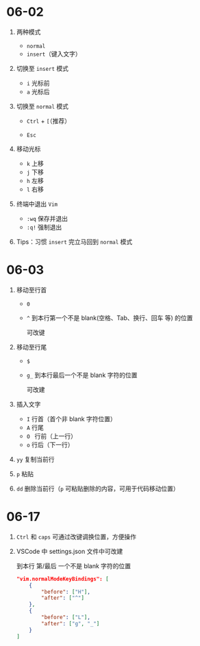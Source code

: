 # 06-02

1. 两种模式

   - `normal`
   - `insert`（键入文字）
2. 切换至 `insert` 模式

   - `i` 光标前
   - `a` 光标后
3. 切换至 `normal` 模式

   - `Ctrl` + `[`（推荐） 

   - `Esc`
4. 移动光标
   - `k` 上移
   - `j` 下移
   - `h` 左移
   - `l` 右移
5. 终端中退出 `Vim`

   - `:wq` 保存并退出
   - `:q!` 强制退出
6. Tips：习惯 `insert` 完立马回到 `normal` 模式



# 06-03

1. 移动至行首

   - `0`

   - `^` 到本行第一个不是 blank(空格、Tab、换行、回车 等) 的位置

     可改键

2. 移动至行尾

   - `$`

   - `g_` 到本行最后一个不是 blank 字符的位置

     可改建

3. 插入文字
   - `I` 行首（首个非 blank 字符位置）
   - `A` 行尾
   - `O ` 行前（上一行）
   - `o` 行后（下一行）
   
4. `yy` 复制当前行

5. `p` 粘贴

6. `dd` 删除当前行（`p` 可粘贴删除的内容，可用于代码移动位置）



# 06-17

1. `Ctrl` 和 `caps` 可通过改键调换位置，方便操作

2. VSCode 中 settings.json 文件中可改建

   到本行 第/最后 一个不是 blank 字符的位置

   ```json
   "vim.normalModeKeyBindings": [
       {
           "before": ["H"],
           "after": ["^"]
       },
       {
           "before": ["L"],
           "after": ["g", "_"]
       }
   ]
   ```